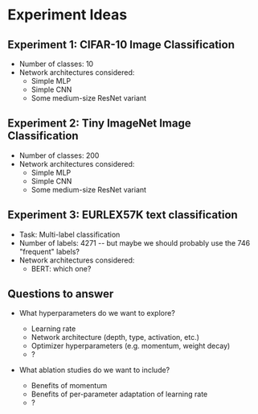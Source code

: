 # Experiment Ideas

## Experiment 1: CIFAR-10 Image Classification
* Number of classes: 10
* Network architectures considered:
  * Simple MLP
  * Simple CNN
  * Some medium-size ResNet variant


## Experiment 2: Tiny ImageNet Image Classification
* Number of classes: 200
* Network architectures considered:
  * Simple MLP
  * Simple CNN
  * Some medium-size ResNet variant


## Experiment 3: EURLEX57K text classification
* Task: Multi-label classification
* Number of labels: 4271 -- but maybe we should probably use the 746 "frequent" labels?
* Network architectures considered:
  * BERT: which one?


## Questions to answer
* What hyperparameters do we want to explore?
  * Learning rate
  * Network architecture (depth, type, activation, etc.)
  * Optimizer hyperparameters (e.g. momentum, weight decay)
  * ?

* What ablation studies do we want to include?
  * Benefits of momentum
  * Benefits of per-parameter adaptation of learning rate
  * ?

